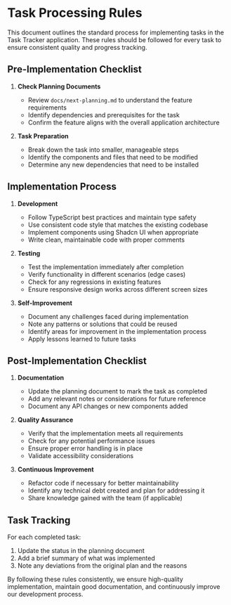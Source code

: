 # Task Processing Rules

This document outlines the standard process for implementing tasks in the Task Tracker application. These rules should be followed for every task to ensure consistent quality and progress tracking.

## Pre-Implementation Checklist

1. **Check Planning Documents**

   - Review `docs/next-planning.md` to understand the feature requirements
   - Identify dependencies and prerequisites for the task
   - Confirm the feature aligns with the overall application architecture

2. **Task Preparation**
   - Break down the task into smaller, manageable steps
   - Identify the components and files that need to be modified
   - Determine any new dependencies that need to be installed

## Implementation Process

1. **Development**

   - Follow TypeScript best practices and maintain type safety
   - Use consistent code style that matches the existing codebase
   - Implement components using Shadcn UI when appropriate
   - Write clean, maintainable code with proper comments

2. **Testing**

   - Test the implementation immediately after completion
   - Verify functionality in different scenarios (edge cases)
   - Check for any regressions in existing features
   - Ensure responsive design works across different screen sizes

3. **Self-Improvement**
   - Document any challenges faced during implementation
   - Note any patterns or solutions that could be reused
   - Identify areas for improvement in the implementation process
   - Apply lessons learned to future tasks

## Post-Implementation Checklist

1. **Documentation**

   - Update the planning document to mark the task as completed
   - Add any relevant notes or considerations for future reference
   - Document any API changes or new components added

2. **Quality Assurance**

   - Verify that the implementation meets all requirements
   - Check for any potential performance issues
   - Ensure proper error handling is in place
   - Validate accessibility considerations

3. **Continuous Improvement**
   - Refactor code if necessary for better maintainability
   - Identify any technical debt created and plan for addressing it
   - Share knowledge gained with the team (if applicable)

## Task Tracking

For each completed task:

1. Update the status in the planning document
2. Add a brief summary of what was implemented
3. Note any deviations from the original plan and the reasons

By following these rules consistently, we ensure high-quality implementation, maintain good documentation, and continuously improve our development process.
